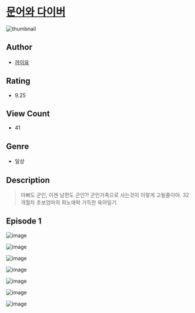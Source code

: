 # [문어와 다이버](https://comic.naver.com/challenge/list?titleId=810584)
![thumbnail](https://image-comic.pstatic.net/user_contents_data/challenge_comic/2023/05/24/365445/upload_7220508683140425057_480x623.jpeg)

## Author
- [까이유](https://comic.naver.com/artistTitle?id=365445)

## Rating
- 9.25

## View Count
- 41

## Genre
- 일상

## Description
> 아빠도 군인, 이젠 남편도 군인?! 군인가족으로 사는것이 이렇게 고될줄이야. 32개월차 초보엄마의 희노애락 가득한 육아일기.


## Episode 1
![image](https://image-comic.pstatic.net/user_contents_data/challenge_comic/2023/05/24/365445/upload_3630527167466136632.jpeg)

![image](https://image-comic.pstatic.net/user_contents_data/challenge_comic/2023/05/24/365445/upload_7305227140620116790.jpeg)

![image](https://image-comic.pstatic.net/user_contents_data/challenge_comic/2023/05/24/365445/upload_3558515744309721188.jpeg)

![image](https://image-comic.pstatic.net/user_contents_data/challenge_comic/2023/05/24/365445/upload_3834923054818289206.jpeg)

![image](https://image-comic.pstatic.net/user_contents_data/challenge_comic/2023/05/24/365445/upload_4049124627211380021.jpeg)

![image](https://image-comic.pstatic.net/user_contents_data/challenge_comic/2023/05/24/365445/upload_3905523795862184754.jpeg)

![image](https://image-comic.pstatic.net/user_contents_data/challenge_comic/2023/05/24/365445/upload_7090185769695000633.jpeg)
